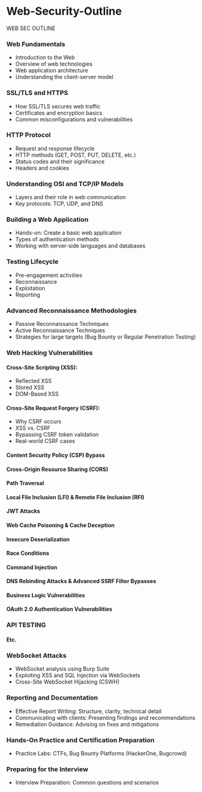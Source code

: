 # Web-Security-Outline
WEB SEC OUTLINE
### Web Fundamentals

- Introduction to the Web
- Overview of web technologies
- Web application architecture
- Understanding the client-server model

### SSL/TLS and HTTPS

- How SSL/TLS secures web traffic
- Certificates and encryption basics
- Common misconfigurations and vulnerabilities

### HTTP Protocol

- Request and response lifecycle
- HTTP methods (GET, POST, PUT, DELETE, etc.)
- Status codes and their significance
- Headers and cookies

### Understanding OSI and TCP/IP Models

- Layers and their role in web communication
- Key protocols: TCP, UDP, and DNS

### Building a Web Application

- Hands-on: Create a basic web application
- Types of authentication methods
- Working with server-side languages and databases

### Testing Lifecycle

- Pre-engagement activities
- Reconnaissance
- Exploitation
- Reporting

### Advanced Reconnaissance Methodologies

- Passive Reconnaissance Techniques
- Active Reconnaissance Techniques
- Strategies for large targets (Bug Bounty or Regular Penetration Testing)

### Web Hacking Vulnerabilities

#### Cross-Site Scripting (XSS):

- Reflected XSS
- Stored XSS
- DOM-Based XSS

#### Cross-Site Request Forgery (CSRF):

- Why CSRF occurs
- XSS vs. CSRF
- Bypassing CSRF token validation
- Real-world CSRF cases

#### Content Security Policy (CSP) Bypass

#### Cross-Origin Resource Sharing (CORS)

#### Path Traversal

#### Local File Inclusion (LFI) & Remote File Inclusion (RFI)

#### JWT Attacks

#### Web Cache Poisoning & Cache Deception

#### Insecure Deserialization

#### Race Conditions

#### Command Injection

#### DNS Rebinding Attacks & Advanced SSRF Filter Bypasses

#### Business Logic Vulnerabilities

#### OAuth 2.0 Authentication Vulnerabilities

### API TESTING 
#### Etc.

### WebSocket Attacks

- WebSocket analysis using Burp Suite
- Exploiting XSS and SQL Injection via WebSockets
- Cross-Site WebSocket Hijacking (CSWH)

### Reporting and Documentation

- Effective Report Writing: Structure, clarity, technical detail
- Communicating with clients: Presenting findings and recommendations
- Remediation Guidance: Advising on fixes and mitigations

### Hands-On Practice and Certification Preparation

- Practice Labs: CTFs, Bug Bounty Platforms (HackerOne, Bugcrowd)

### Preparing for the Interview

- Interview Preparation: Common questions and scenarios
